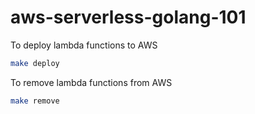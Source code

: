 # aws-serverless-golang-101

To deploy lambda functions to AWS
```bash
make deploy
```

To remove lambda functions from AWS
```bash
make remove
```
